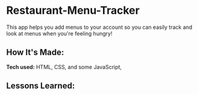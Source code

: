 # Restaurant-Menu-Tracker

This app helps you add menus to your account so you can easily track and look at menus when you're feeling hungry! 



<!-- <img width="1396" alt="Screen Shot 2022-11-09 at 1 56 18 PM" src="https://user-images.githubusercontent.com/103069153/200928516-de8857d9-9751-4fe8-8026-bd1065d2eded.png"> -->


## How It's Made:

**Tech used:** HTML, CSS, and some JavaScript, 




## Lessons Learned:





